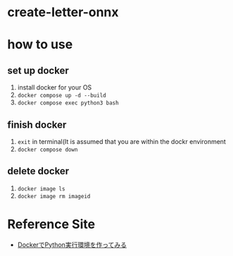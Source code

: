 # create-letter-onnx

# how to use

## set up docker
1. install docker for your OS
2. `docker compose up -d --build`
3. `docker compose exec python3 bash`

## finish docker
1. `exit` in terminal(It is assumed that you are within the dockr environment
2. `docker compose down`

## delete docker
1. `docker image ls`
2. `docker image rm imageid`

# Reference Site
* [DockerでPython実行環境を作ってみる](https://qiita.com/jhorikawa_err/items/fb9c03c0982c29c5b6d5#step-8-%E3%82%B3%E3%83%B3%E3%83%86%E3%83%8A%E3%81%AE%E5%89%8A%E9%99%A4)